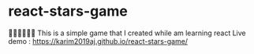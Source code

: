 # react-stars-game
🚀🚀🚀🚀🚀🚀
This is a simple game that I created  while am learning react 
Live demo :
https://karim2019aj.github.io/react-stars-game/


